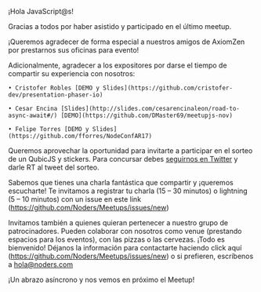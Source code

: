 ¡Hola JavaScript@s! 

Gracias a todos por haber asistido y participado en el último meetup.

¡Queremos agradecer de forma especial a nuestros amigos de AxiomZen por prestarnos sus oficinas para evento!

Adicionalmente, agradecer a los expositores por darse el tiempo de compartir su experiencia con nosotros:

    • Cristofer Robles [DEMO y Slides](https://github.com/cristofer-dev/presentation-phaser-io)

    • Cesar Encina [Slides](http://slides.com/cesarencinaleon/road-to-async-await#/) [DEMO](https://github.com/DMaster69/meetupjs-nov)

    • Felipe Torres [DEMO y Slides](https://github.com/fforres/NodeConfAR17)
        
Queremos aprovechar la oportunidad para invitarte a participar en el sorteo de un QubicJS y stickers. Para concursar debes [seguirnos en Twitter](https://twitter.com/NodersCL) y darle RT al tweet del sorteo.

Sabemos que tienes una charla fantástica que compartir y ¡queremos escucharte! Te invitamos a registrar tu charla (15 – 30 minutos) o lightning (5 – 10 minutos) con un issue en este link (https://github.com/Noders/Meetups/issues/new)

Invitamos también a quienes quieran pertenecer a nuestro grupo de patrocinadores. Pueden colaborar con nosotros como venue (prestando espacios para los eventos), con las pizzas o las cervezas. ¡Todo es bienvenido! Déjanos la información para contactarte haciendo click aquí (https://github.com/Noders/Meetups/issues/new) o si prefieren, escríbenos a hola@noders.com

¡Un abrazo asíncrono y nos vemos en próximo el Meetup!
